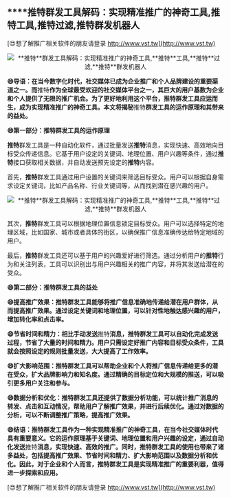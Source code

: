 ## ****推特**群发工具解码：实现精准推广的神奇工具,**推特**工具,**推特**过滤,**推特**群发机器人**

[😍想了解推广相关软件的朋友请登录 http://www.vst.tw](http://www.vst.tw)

 <center><img src="https://vst.tw/MP4/tuiguang/png/8.png" alt="**推特**群发工具解码：实现精准推广的神奇工具,**推特**工具,**推特**过滤,**推特**群发机器人"></center>

**😄导语：在当今数字化时代，社交媒体已成为企业推广和个人品牌建设的重要渠道之一。而**推特**作为全球最受欢迎的社交媒体平台之一，其巨大的用户基数为企业和个人提供了无限的推广机会。为了更好地利用这个平台，**推特**群发工具应运而生，成为实现精准推广的神奇工具。本文将揭秘**推特**群发工具的运作原理和其带来的益处。**

**😄第一部分：**推特**群发工具的运作原理**

**推特**群发工具是一种自动化软件，通过批量发送**推特**消息，实现快速、高效地向目标受众传递信息。它基于用户设定的关键词、地理位置、用户兴趣等条件，通过**推特**接口获取相关数据，并自动发送预先设定的**推特**内容。

首先，**推特**群发工具通过用户设置的关键词来筛选目标受众。用户可以根据自身需求设定关键词，比如产品名称、行业关键词等，从而找到潜在感兴趣的用户。

 <center><img src="https://vst.tw/MP4/tuiguang/png/3.png" alt="**推特**群发工具解码：实现精准推广的神奇工具,**推特**工具,**推特**过滤,**推特**群发机器人"></center>

其次，**推特**群发工具可以根据地理位置信息锁定目标受众。用户可以选择特定的地理区域，比如国家、城市或者具体的街区，以确保推广信息准确传达给特定地域的用户。

最后，**推特**群发工具还可以基于用户的兴趣爱好进行筛选。通过分析用户的**推特**行为和关注列表，工具可以识别出与用户兴趣相关的推广内容，并将其发送给潜在的受众。

**😄第二部分：**推特**群发工具的益处**

**😄提高推广效果：**推特**群发工具能够将推广信息准确地传递给潜在用户群体，从而提高推广效果。通过设定关键词和地理位置，可以针对性地触达感兴趣的用户，增加转化率和点击率。**

**😄节省时间和精力：相比手动发送**推特**消息，**推特**群发工具可以自动化完成发送过程，节省了大量的时间和精力。用户只需设定好推广内容和目标受众条件，工具就会按照设定的规则批量发送，大大提高了工作效率。**

**😄扩大影响范围：**推特**群发工具可以帮助企业和个人将推广信息传递给更多的潜在受众，扩大品牌影响力和知名度。通过精确的目标定位和大规模的推送，可以吸引更多用户关注和参与。**

**😄数据分析和优化：**推特**群发工具还提供了数据分析功能，可以统计推广消息的转发、点击和互动情况，帮助用户了解推广效果，并进行后续优化。通过对数据的分析，可以不断调整推广策略，提高推广效果。**

**😄结语：**推特**群发工具作为一种实现精准推广的神奇工具，在当今社交媒体时代具有重要意义。它的运作原理基于关键词、地理位置和用户兴趣的设定，通过自动化发送**推特**消息，实现快速、高效的推广。同时，**推特**群发工具的使用也带来了诸多益处，包括提高推广效果、节省时间和精力、扩大影响范围以及数据分析和优化。因此，对于企业和个人而言，**推特**群发工具是实现精准推广的重要利器，值得进一步探索和应用。**

[😍想了解推广相关软件的朋友请登录 http://www.vst.tw](http://www.vst.tw)



